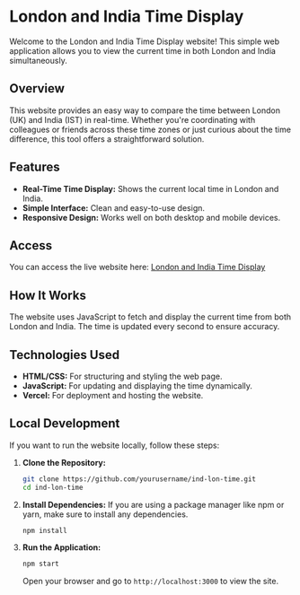 # London and India Time Display

Welcome to the London and India Time Display website! This simple web application allows you to view the current time in both London and India simultaneously.

## Overview

This website provides an easy way to compare the time between London (UK) and India (IST) in real-time. Whether you're coordinating with colleagues or friends across these time zones or just curious about the time difference, this tool offers a straightforward solution.

## Features

- **Real-Time Time Display:** Shows the current local time in London and India.
- **Simple Interface:** Clean and easy-to-use design.
- **Responsive Design:** Works well on both desktop and mobile devices.

## Access

You can access the live website here: [London and India Time Display](https://ind-lon-time.vercel.app/)

## How It Works

The website uses JavaScript to fetch and display the current time from both London and India. The time is updated every second to ensure accuracy.

## Technologies Used

- **HTML/CSS:** For structuring and styling the web page.
- **JavaScript:** For updating and displaying the time dynamically.
- **Vercel:** For deployment and hosting the website.

## Local Development

If you want to run the website locally, follow these steps:

1. **Clone the Repository:**
   ```bash
   git clone https://github.com/yourusername/ind-lon-time.git
   cd ind-lon-time
   ```

2. **Install Dependencies:**
   If you are using a package manager like npm or yarn, make sure to install any dependencies.
   ```bash
   npm install
   ```

3. **Run the Application:**
   ```bash
   npm start
   ```
   Open your browser and go to `http://localhost:3000` to view the site.
